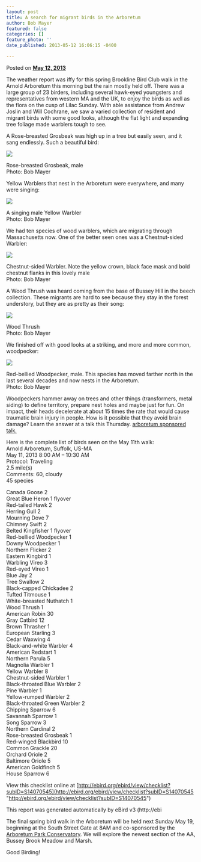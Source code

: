 ```yaml
---
layout: post
title: A search for migrant birds in the Arboretum
author: Bob Mayer
featured: false
categories: []
feature_photo: ''
date_published: 2013-05-12 16:06:15 -0400

---
```

Posted on [**May 12, 2013**](https://web.archive.org/web/20171113123817/http://www.arbotopia.com/a-search-for-migrant-birds-in-the-arboretum/ "1:11 pm")

The weather report was iffy for this spring Brookline Bird Club walk in the Arnold Arboretum this morning but the rain mostly held off. There was a large group of 23 birders, including several hawk-eyed youngsters and representatives from western MA and the UK, to enjoy the birds as well as the flora on the cusp of Lilac Sunday. With able assistance from Andrew Joslin and Will Cochrane, we saw a varied collection of resident and migrant birds with some good looks, although the flat light and expanding tree foliage made warblers tough to see.

A Rose-breasted Grosbeak was high up in a tree but easily seen, and it sang endlessly. Such a beautiful bird:

![](/images/P1090169-1.jpg)

Rose-breasted Grosbeak, male  
Photo: Bob Mayer

Yellow Warblers that nest in the Arboretum were everywhere, and many were singing:

![](/images/P1080518_1-2.jpg)

A singing male Yellow Warbler  
Photo: Bob Mayer

We had ten species of wood warblers, which are migrating through Massachusetts now. One of the better seen ones was a Chestnut-sided Warbler:

![](/images/P1010089-1.jpg)

Chestnut-sided Warbler. Note the yellow crown, black face mask and bold chestnut flanks in this lovely male  
Photo: Bob Mayer

A Wood Thrush was heard coming from the base of Bussey Hill in the beech collection. These migrants are hard to see because they stay in the forest understory, but they are as pretty as their song:

![](/images/P1190119-1.jpg)

Wood Thrush  
Photo: Bob Mayer

We finished off with good looks at a striking, and more and more common, woodpecker:

![](/images/P1030156-4.jpg)

Red-bellied Woodpecker, male. This species has moved farther north in the last several decades and now nests in the Arboretum.  
Photo: Bob Mayer

Woodpeckers hammer away on trees and other things (transformers, metal siding) to define territory, prepare nest holes and maybe just for fun. On impact, their heads decelerate at about 15 times the rate that would cause traumatic brain injury in people. How is it possible that they avoid brain damage? Learn the answer at a talk this Thursday. [arboretum sponsored talk.](https://web.archive.org/web/20171113123817/http://my.arboretum.harvard.edu/SelectDate.aspx "arboretum sponsored talk")

Here is the complete list of birds seen on the May 11th walk:  
Arnold Arboretum, Suffolk, US-MA  
May 11, 2013 8:00 AM – 10:30 AM  
Protocol: Traveling  
2\.5 mile(s)  
Comments: 60, cloudy  
45 species

Canada Goose 2  
Great Blue Heron 1 flyover  
Red-tailed Hawk 2  
Herring Gull 2  
Mourning Dove 7  
Chimney Swift 2  
Belted Kingfisher 1 flyover  
Red-bellied Woodpecker 1  
Downy Woodpecker 1  
Northern Flicker 2  
Eastern Kingbird 1  
Warbling Vireo 3  
Red-eyed Vireo 1  
Blue Jay 2  
Tree Swallow 2  
Black-capped Chickadee 2  
Tufted Titmouse 1  
White-breasted Nuthatch 1  
Wood Thrush 1  
American Robin 30  
Gray Catbird 12  
Brown Thrasher 1  
European Starling 3  
Cedar Waxwing 4  
Black-and-white Warbler 4  
American Redstart 1  
Northern Parula 5  
Magnolia Warbler 1  
Yellow Warbler 8  
Chestnut-sided Warbler 1  
Black-throated Blue Warbler 2  
Pine Warbler 1  
Yellow-rumped Warbler 2  
Black-throated Green Warbler 2  
Chipping Sparrow 6  
Savannah Sparrow 1  
Song Sparrow 3  
Northern Cardinal 2  
Rose-breasted Grosbeak 1  
Red-winged Blackbird 10  
Common Grackle 20  
Orchard Oriole 2  
Baltimore Oriole 5  
American Goldfinch 5  
House Sparrow 6

View this checklist online at [http://ebird.org/ebird/view/checklist?subID=S14070545](http://ebird.org/ebird/view/checklist?subID=S14070545 "http://ebird.org/ebird/view/checklist?subID=S14070545")

This report was generated automatically by eBird v3 (http://ebi

The final spring bird walk in the Arboretum will be held next Sunday May 19, beginning at the South Street Gate at 8AM and co-sponsored by the [Arboretum Park Conservatory](https://web.archive.org/web/20171113123817/http://www.arboretumparkconservancy.org/ "Arboretum Park Conservancy"). We will explore the newest section of the AA, Bussey Brook Meadow and Marsh.

Good Birding!
